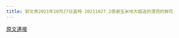 ```yaml
---
title: 郭文贵2021年10月27日盖特 20211027_2感谢玉米地大姐送的漂亮的鲜花
---
```


[原文連接](https://gnews.org/ThreadView/53483113)


